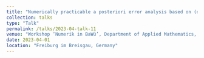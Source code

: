 ```yaml
---
title: "Numerically practicable a posteriori error analysis based on (discrete) convex duality"
collection: talks
type: "Talk"
permalink: /talks/2023-04-talk-11
venue: "Workshop ‘Numerik in BaWü’, Department of Applied Mathematics, University of Freiburg"
date: 2023-04-01
location: "Freiburg im Breisgau, Germany"
--- 
```

